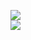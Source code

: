 [![](https://img.shields.io/badge/Made%20With-Github%20Spray-lightgrey.svg?style=for-the-badge&logo=github)](https://github.com/Annihil/github-spray#11620)  
[![](https://i.imgur.com/2DrTn0Z.gif)](https://github.com/Annihil/github-spray)